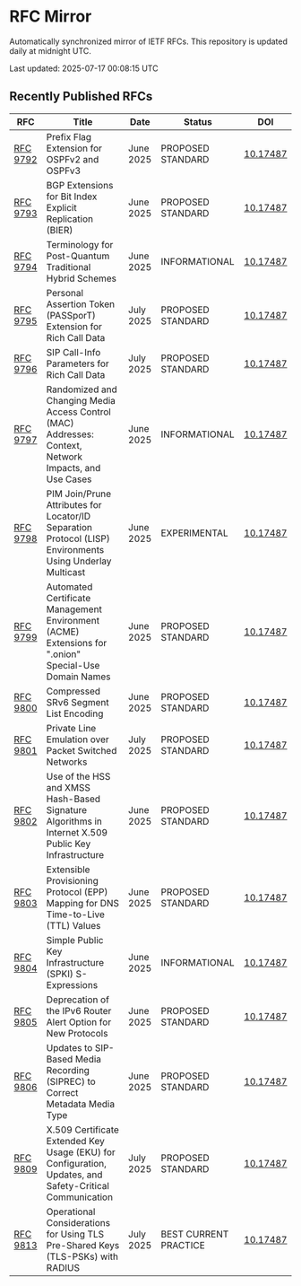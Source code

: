 # RFC Mirror

Automatically synchronized mirror of IETF RFCs. This repository is updated daily at midnight UTC.

Last updated: 2025-07-17 00:08:15 UTC

## Recently Published RFCs

| RFC | Title | Date | Status | DOI |
|-----|-------|------|--------|-----|
| [RFC 9792](rfcs/rfc9792.txt) | Prefix Flag Extension for OSPFv2 and OSPFv3 | June 2025 | PROPOSED STANDARD | [10.17487](https://doi.org/10.17487/RFC9792) |
| [RFC 9793](rfcs/rfc9793.txt) | BGP Extensions for Bit Index Explicit Replication (BIER) | June 2025 | PROPOSED STANDARD | [10.17487](https://doi.org/10.17487/RFC9793) |
| [RFC 9794](rfcs/rfc9794.txt) | Terminology for Post-Quantum Traditional Hybrid Schemes | June 2025 | INFORMATIONAL | [10.17487](https://doi.org/10.17487/RFC9794) |
| [RFC 9795](rfcs/rfc9795.txt) | Personal Assertion Token (PASSporT) Extension for Rich Call Data | July 2025 | PROPOSED STANDARD | [10.17487](https://doi.org/10.17487/RFC9795) |
| [RFC 9796](rfcs/rfc9796.txt) | SIP Call-Info Parameters for Rich Call Data | July 2025 | PROPOSED STANDARD | [10.17487](https://doi.org/10.17487/RFC9796) |
| [RFC 9797](rfcs/rfc9797.txt) | Randomized and Changing Media Access Control (MAC) Addresses: Context, Network Impacts, and Use Cases | June 2025 | INFORMATIONAL | [10.17487](https://doi.org/10.17487/RFC9797) |
| [RFC 9798](rfcs/rfc9798.txt) | PIM Join/Prune Attributes for Locator/ID Separation Protocol (LISP) Environments Using Underlay Multicast | June 2025 | EXPERIMENTAL | [10.17487](https://doi.org/10.17487/RFC9798) |
| [RFC 9799](rfcs/rfc9799.txt) | Automated Certificate Management Environment (ACME) Extensions for ".onion" Special-Use Domain Names | June 2025 | PROPOSED STANDARD | [10.17487](https://doi.org/10.17487/RFC9799) |
| [RFC 9800](rfcs/rfc9800.txt) | Compressed SRv6 Segment List Encoding | June 2025 | PROPOSED STANDARD | [10.17487](https://doi.org/10.17487/RFC9800) |
| [RFC 9801](rfcs/rfc9801.txt) | Private Line Emulation over Packet Switched Networks | July 2025 | PROPOSED STANDARD | [10.17487](https://doi.org/10.17487/RFC9801) |
| [RFC 9802](rfcs/rfc9802.txt) | Use of the HSS and XMSS Hash-Based Signature Algorithms in Internet X.509 Public Key Infrastructure | June 2025 | PROPOSED STANDARD | [10.17487](https://doi.org/10.17487/RFC9802) |
| [RFC 9803](rfcs/rfc9803.txt) | Extensible Provisioning Protocol (EPP) Mapping for DNS Time-to-Live (TTL) Values | June 2025 | PROPOSED STANDARD | [10.17487](https://doi.org/10.17487/RFC9803) |
| [RFC 9804](rfcs/rfc9804.txt) | Simple Public Key Infrastructure (SPKI) S-Expressions | June 2025 | INFORMATIONAL | [10.17487](https://doi.org/10.17487/RFC9804) |
| [RFC 9805](rfcs/rfc9805.txt) | Deprecation of the IPv6 Router Alert Option for New Protocols | June 2025 | PROPOSED STANDARD | [10.17487](https://doi.org/10.17487/RFC9805) |
| [RFC 9806](rfcs/rfc9806.txt) | Updates to SIP-Based Media Recording (SIPREC) to Correct Metadata Media Type | June 2025 | PROPOSED STANDARD | [10.17487](https://doi.org/10.17487/RFC9806) |
| [RFC 9809](rfcs/rfc9809.txt) | X.509 Certificate Extended Key Usage (EKU) for Configuration, Updates, and Safety-Critical Communication | July 2025 | PROPOSED STANDARD | [10.17487](https://doi.org/10.17487/RFC9809) |
| [RFC 9813](rfcs/rfc9813.txt) | Operational Considerations for Using TLS Pre-Shared Keys (TLS-PSKs) with RADIUS | July 2025 | BEST CURRENT PRACTICE | [10.17487](https://doi.org/10.17487/RFC9813) |
